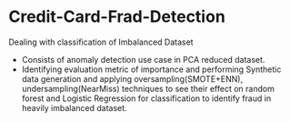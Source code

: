 # Credit-Card-Frad-Detection
Dealing with classification of Imbalanced Dataset

- Consists of anomaly detection use case in PCA reduced dataset.
- Identifying evaluation metric of importance and performing Synthetic data generation and applying oversampling(SMOTE+ENN), undersampling(NearMiss) techniques to see their effect on random forest  and Logistic Regression for  classification to identify fraud in heavily imbalanced dataset. 
